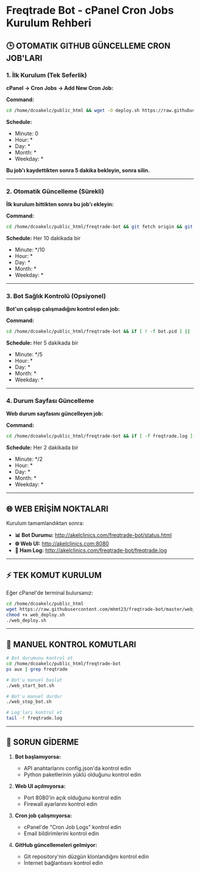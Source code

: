 # Freqtrade Bot - cPanel Cron Jobs Kurulum Rehberi

## 🕒 OTOMATIK GITHUB GÜNCELLEME CRON JOB'LARI

### **1. İlk Kurulum (Tek Seferlik)**

**cPanel → Cron Jobs → Add New Cron Job:**

**Command:**
```bash
cd /home/dcoakelc/public_html && wget -O deploy.sh https://raw.githubusercontent.com/mhmt23/freqtrade-bot/master/web_deploy.sh && chmod +x deploy.sh && ./deploy.sh
```

**Schedule:** 
- Minute: 0
- Hour: *
- Day: *  
- Month: *
- Weekday: *

**Bu job'ı kaydettikten sonra 5 dakika bekleyin, sonra silin.**

---

### **2. Otomatik Güncelleme (Sürekli)**

**İlk kurulum bittikten sonra bu job'ı ekleyin:**

**Command:**
```bash
cd /home/dcoakelc/public_html/freqtrade-bot && git fetch origin && git reset --hard origin/master && ./web_start_bot.sh
```

**Schedule:** Her 10 dakikada bir
- Minute: */10
- Hour: *
- Day: *
- Month: *
- Weekday: *

---

### **3. Bot Sağlık Kontrolü (Opsiyonel)**

**Bot'un çalışıp çalışmadığını kontrol eden job:**

**Command:**
```bash
cd /home/dcoakelc/public_html/freqtrade-bot && if [ ! -f bot.pid ] || ! ps -p $(cat bot.pid) > /dev/null 2>&1; then ./web_start_bot.sh; fi
```

**Schedule:** Her 5 dakikada bir
- Minute: */5
- Hour: *
- Day: *
- Month: *
- Weekday: *

---

### **4. Durum Sayfası Güncelleme**

**Web durum sayfasını güncelleyen job:**

**Command:**
```bash
cd /home/dcoakelc/public_html/freqtrade-bot && if [ -f freqtrade.log ]; then echo "<h1>Freqtrade Bot Status - $(date)</h1><h2>Bot Durumu:</h2>" > status.html && if [ -f bot.pid ] && ps -p $(cat bot.pid) > /dev/null 2>&1; then echo "<p style='color:green'>✅ Bot ÇALIŞIYOR</p>" >> status.html; else echo "<p style='color:red'>❌ Bot DURDU</p>" >> status.html; fi && echo "<h2>Son 50 Log:</h2><pre>" >> status.html && tail -50 freqtrade.log >> status.html && echo "</pre>" >> status.html; fi
```

**Schedule:** Her 2 dakikada bir
- Minute: */2
- Hour: *
- Day: *
- Month: *
- Weekday: *

---

## 🌐 WEB ERİŞİM NOKTALARI

Kurulum tamamlandıktan sonra:

- **📊 Bot Durumu:** http://akelclinics.com/freqtrade-bot/status.html
- **🌐 Web UI:** http://akelclinics.com:8080
- **📝 Ham Log:** http://akelclinics.com/freqtrade-bot/freqtrade.log

---

## ⚡ TEK KOMUT KURULUM

Eğer cPanel'de terminal bulursanız:

```bash
cd /home/dcoakelc/public_html
wget https://raw.githubusercontent.com/mhmt23/freqtrade-bot/master/web_deploy.sh
chmod +x web_deploy.sh
./web_deploy.sh
```

---

## 🔧 MANUEL KONTROL KOMUTLARI

```bash
# Bot durumunu kontrol et
cd /home/dcoakelc/public_html/freqtrade-bot
ps aux | grep freqtrade

# Bot'u manuel başlat
./web_start_bot.sh

# Bot'u manuel durdur  
./web_stop_bot.sh

# Log'ları kontrol et
tail -f freqtrade.log
```

---

## 🚨 SORUN GİDERME

1. **Bot başlamıyorsa:** 
   - API anahtarlarını config.json'da kontrol edin
   - Python paketlerinin yüklü olduğunu kontrol edin

2. **Web UI açılmıyorsa:**
   - Port 8080'in açık olduğunu kontrol edin
   - Firewall ayarlarını kontrol edin

3. **Cron job çalışmıyorsa:**
   - cPanel'de "Cron Job Logs" kontrol edin
   - Email bildirimlerini kontrol edin

4. **GitHub güncellemeleri gelmiyor:**
   - Git repository'nin düzgün klonlandığını kontrol edin
   - İnternet bağlantısını kontrol edin
